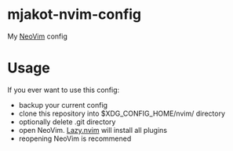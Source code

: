 # mjakot-nvim-config
My [NeoVim](https://github.com/neovim/neovim) config

# Usage
If you ever want to use this config:
- backup your current config
- clone this repository into $XDG_CONFIG_HOME/nvim/ directory
- optionally delete .git directory
- open NeoVim. [Lazy.nvim](https://github.com/folke/lazy.nvim) will install all plugins
- reopening NeoVim is recommened
